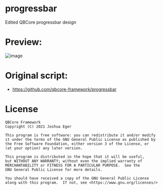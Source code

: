 # progressbar
Edited QBCore progressbar design 

# Preview:
![image](https://user-images.githubusercontent.com/89866234/170887306-d113d038-7901-4d2d-bebf-06a943af87f8.png)


# Original script:
- https://github.com/qbcore-framework/progressbar

# License

    QBCore Framework
    Copyright (C) 2021 Joshua Eger

    This program is free software: you can redistribute it and/or modify
    it under the terms of the GNU General Public License as published by
    the Free Software Foundation, either version 3 of the License, or
    (at your option) any later version.

    This program is distributed in the hope that it will be useful,
    but WITHOUT ANY WARRANTY; without even the implied warranty of
    MERCHANTABILITY or FITNESS FOR A PARTICULAR PURPOSE.  See the
    GNU General Public License for more details.

    You should have received a copy of the GNU General Public License
    along with this program.  If not, see <https://www.gnu.org/licenses/>
